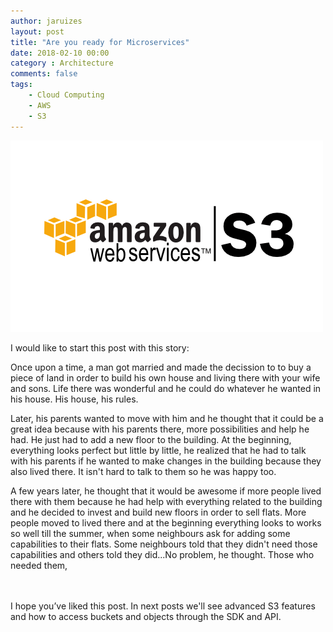 ```yaml
---
author: jaruizes
layout: post
title: "Are you ready for Microservices"
date: 2018-02-10 00:00
category : Architecture
comments: false
tags:
    - Cloud Computing
    - AWS
    - S3
---
```

![S3](/images/aws_s3_1/s3_logo_ext.png)

I would like to start this post with this story:

Once upon a time, a man got married and made the decission to to buy a piece of land in order to build his own house and living there with your wife and sons.
Life there was wonderful and he could do whatever he wanted in his house. His house, his rules.

Later, his parents wanted to move with him and he thought that it could be a great idea because with his parents there, more possibilities
and help he had. He just had to add a new floor to the building. At the beginning, everything looks perfect but little by little, he realized that
he had to talk with his parents if he wanted to make changes in the building because they also lived there. It isn't hard to talk to them so he was happy too.

A few years later, he thought that it would be awesome if more people lived there with them because he had help with everything related
to the building and he decided to invest and build new floors in order to sell flats. More people moved to lived there and at the beginning
everything looks to works so well till the summer, when some neighbours ask for adding some capabilities to their flats. Some neighbours told that
they didn't need those capabilities and others told they did...No problem, he thought. Those who needed them,





<br/>
<br/>
I hope you’ve liked this post. In next posts we'll see advanced S3 features and how to access buckets and objects through the SDK and API.




